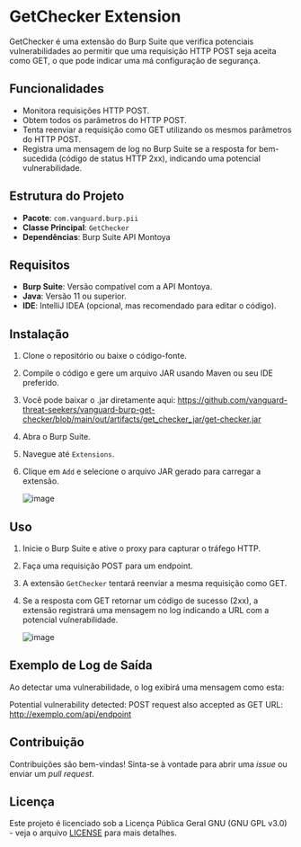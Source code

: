 # GetChecker Extension

GetChecker é uma extensão do Burp Suite que verifica potenciais vulnerabilidades ao permitir que uma requisição HTTP POST seja aceita como GET, o que pode indicar uma má configuração de segurança.

## Funcionalidades

- Monitora requisições HTTP POST.
- Obtem todos os parâmetros do HTTP POST.
- Tenta reenviar a requisição como GET utilizando os mesmos parâmetros do HTTP POST.
- Registra uma mensagem de log no Burp Suite se a resposta for bem-sucedida (código de status HTTP 2xx), indicando uma potencial vulnerabilidade.

## Estrutura do Projeto

- **Pacote**: `com.vanguard.burp.pii`
- **Classe Principal**: `GetChecker`
- **Dependências**: Burp Suite API Montoya

## Requisitos

- **Burp Suite**: Versão compatível com a API Montoya.
- **Java**: Versão 11 ou superior.
- **IDE**: IntelliJ IDEA (opcional, mas recomendado para editar o código).

## Instalação

1. Clone o repositório ou baixe o código-fonte.
2. Compile o código e gere um arquivo JAR usando Maven ou seu IDE preferido.
3. Você pode baixar o .jar diretamente aqui: https://github.com/vanguard-threat-seekers/vanguard-burp-get-checker/blob/main/out/artifacts/get_checker_jar/get-checker.jar
4. Abra o Burp Suite.
5. Navegue até `Extensions`.
6. Clique em `Add` e selecione o arquivo JAR gerado para carregar a extensão.

   ![image](https://github.com/user-attachments/assets/5d42c418-8544-4805-a698-a7fd1908f2e9)


## Uso

1. Inicie o Burp Suite e ative o proxy para capturar o tráfego HTTP.
2. Faça uma requisição POST para um endpoint.
3. A extensão `GetChecker` tentará reenviar a mesma requisição como GET.
4. Se a resposta com GET retornar um código de sucesso (2xx), a extensão registrará uma mensagem no log indicando a URL com a potencial vulnerabilidade.

   ![image](https://github.com/user-attachments/assets/8575b047-cb3d-4c1b-8f40-5577137fa60e)


## Exemplo de Log de Saída

Ao detectar uma vulnerabilidade, o log exibirá uma mensagem como esta:

Potential vulnerability detected: POST request also accepted as GET URL: http://exemplo.com/api/endpoint


## Contribuição

Contribuições são bem-vindas! Sinta-se à vontade para abrir uma *issue* ou enviar um *pull request*.

## Licença
Este projeto é licenciado sob a Licença Pública Geral GNU (GNU GPL v3.0) - veja o arquivo [LICENSE](LICENSE) para mais detalhes.
